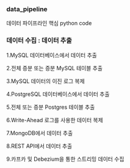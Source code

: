 ### data_pipeline
데이터 파이프라인 핵심 python code

### 데이터 수집 : 데이터 추출
1.MySQL 데이터베이스에서 데이터 추출

2.전체 증분 또는 증분 MySQL 테이블 추출

3.MySQL 데이터의 이진 로그 복제

4.PostgreSQL 데이터베이스에서 데이터 추출

5.전체 또는 증분 Postgres 테이블 추출

6.Write-Ahead 로그를 사용한 데이터 복제

7.MongoDB에서 데이터 추출

8.REST API에서 데이터 추출

9.카프카 및 Debezium을 통한 스트리밍 데이터 수집


